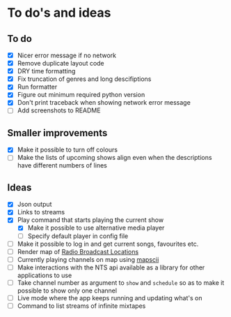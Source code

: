 # To do's and ideas

## To do

- [x] Nicer error message if no network
- [x] Remove duplicate layout code
- [x] DRY time formatting
- [x] Fix truncation of genres and long descifiptions
- [x] Run formatter
- [x] Figure out minimum required python version
- [x] Don't print traceback when showing network error message
- [ ] Add screenshots to README

## Smaller improvements

- [x] Make it possible to turn off colours
- [ ] Make the lists of upcoming shows align even when the descriptions have different numbers of lines

## Ideas

- [x] Json output
- [x] Links to streams
- [x] Play command that starts playing the current show
  - [x] Make it possible to use alternative media player
  - [ ] Specify default player in config file
- [ ] Make it possible to log in and get current songs, favourites etc.
- [ ] Render map of [Radio Broadcast Locations](https://www.nts.live/explore/location)
- [ ] Currently playing channels on map using [mapscii](https://github.com/rastapasta/mapscii)
- [ ] Make interactions with the NTS api available as a library for other applications to use
- [ ] Take channel number as argument to `show` and `schedule` so as to make it possible to show only one channel
- [ ] Live mode where the app keeps running and updating what's on
- [ ] Command to list streams of infinite mixtapes
